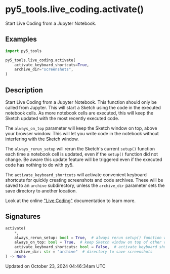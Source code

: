 # py5_tools.live_coding.activate()

Start Live Coding from a Jupyter Notebook.

## Examples

<div class="example-table">

<div class="example-row"><div class="example-cell-image">

</div><div class="example-cell-code">

```python
import py5_tools

py5_tools.live_coding.activate(
    activate_keyboard_shortcuts=True,
    archive_dir="screenshots",
)
```

</div></div>

</div>

## Description

Start Live Coding from a Jupyter Notebook. This function should only be called from Jupyter. This will start a Sketch using the code in the executed notebook cells. As more notebook cells are executed, this will keep the Sketch updated with the most recently executed code.

The `always_on_top` parameter will keep the Sketch window on top, above your browser window. This will let you write code in the notebook without interfering with the Sketch window.

The `always_rerun_setup` will rerun the Sketch's current `setup()` function each time a notebook cell is updated, even if the `setup()` function did not change. Be aware this update feature will be triggered even if the executed code has nothing to do with py5.

The `activate_keyboard_shortcuts` will activate convenient keyboard shortcuts for quickly creating screenshots and code archives. These will be saved to an `archive` subdirectory, unless the `archive_dir` parameter sets the save directory to another location.

Look at the online ["Live Coding"](/content/live_coding) documentation to learn more.

## Signatures

```python
activate(
    *,
    always_rerun_setup: bool = True,  # always rerun setup() function when updating code
    always_on_top: bool = True,  # keep Sketch window on top of other windows
    activate_keyboard_shortcuts: bool = False,  # activate keyboard shortcuts for creating screenshots and code archives
    archive_dir: str = "archive"  # directory to save screenshots
) -> None
```

Updated on October 23, 2024 04:46:34am UTC
